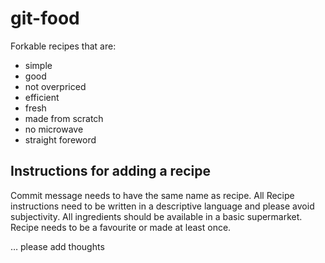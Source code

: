 # git-food

Forkable recipes that are:

- simple
- good
- not overpriced
- efficient
- fresh
- made from scratch
- no microwave
- straight foreword

## Instructions for adding a recipe

Commit message needs to have the same name as recipe. All Recipe instructions need to be written in a descriptive language and please avoid subjectivity. All ingredients should be available in a basic supermarket. Recipe needs to be a favourite or made at least once.

… please add thoughts